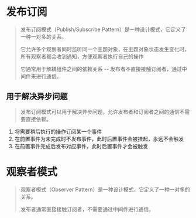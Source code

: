 # 发布订阅

> 发布订阅模式（Publish/Subscribe Pattern）是一种设计模式，它定义了一种一对多的关系。
> 
> 它允许多个观察者同时监听同一个主题对象，在主题对象状态发生变化时，所有观察者都会收到通知，方便观察者执行自己的操作
> 
> 它通常用于解耦组件之间的依赖关系 -- 发布者不直接接触订阅者，通过中间件来进行通信。

## 用于解决异步问题

> 发布订阅模式可以用于解决异步问题，允许发布者和订阅者之间的通信不需要直接依赖。

1. 将需要稍后执行的操作订阅某一个事件
2. 在前置事件为未完成时不发布事件，此时后置事件会被挂起，永远不会触发
3. 在前置事件完成后发布对应事件，此时后置事件才会被触发

# 观察者模式

> 观察者模式（Observer Pattern）是一种设计模式，它定义了一种一对多的关系。
>
> 发布者通常直接接触订阅者，不需要通过中间件进行通信。

